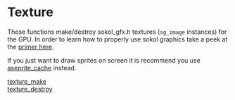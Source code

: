# Texture

These functions make/destroy sokol_gfx.h textures (`sg_image` instances) for the GPU. In order to learn how to properly use sokol graphics take a peek at the [primer here](https://github.com/RandyGaul/cute_framework/blob/master/doc/graphics/sokol.md).

If you just want to draw sprites on screen it is recommend you use [aseprite_cache](https://github.com/RandyGaul/cute_framework/blob/master/doc/graphics/aseprite_cache) instead.

[texture_make](https://github.com/RandyGaul/cute_framework/blob/master/doc/graphics/texture/texture_make.md)  
[texture_destroy](https://github.com/RandyGaul/cute_framework/blob/master/doc/graphics/texture/texture_destroy.md)  
